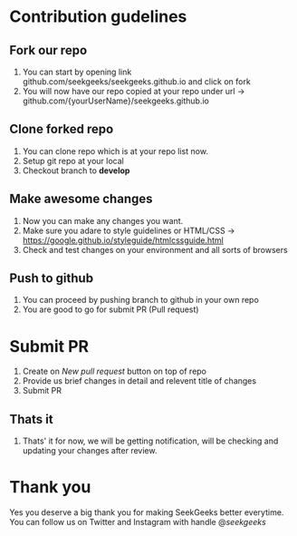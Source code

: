 # Contribution gudelines

## Fork our repo
1. You can start by opening link github.com/seekgeeks/seekgeeks.github.io and click on fork
2. You will now have our repo copied at your repo under url -> github.com/{yourUserName}/seekgeeks.github.io

## Clone forked repo
1. You can clone repo which is at your repo list now.
2. Setup git repo at your local
3. Checkout branch to **develop** 

## Make awesome changes
1. Now you can make any changes you want.
2. Make sure you adare to style guidelines or HTML/CSS -> https://google.github.io/styleguide/htmlcssguide.html
3. Check and test changes on your environment and all sorts of browsers


## Push to github
1. You can proceed by pushing branch to github in your own repo
2. You are good to go for submit PR (Pull request)

# Submit PR
1. Create on *New pull request* button on top of repo
2. Provide us brief changes in detail and relevent title of changes
3. Submit PR

## Thats it
1. Thats' it for now, we will be getting notification, will be checking and updating your changes after review.

# Thank you
Yes you deserve a big thank you for making SeekGeeks better everytime.
You can follow us on Twitter and Instagram with handle @_seekgeeks_

